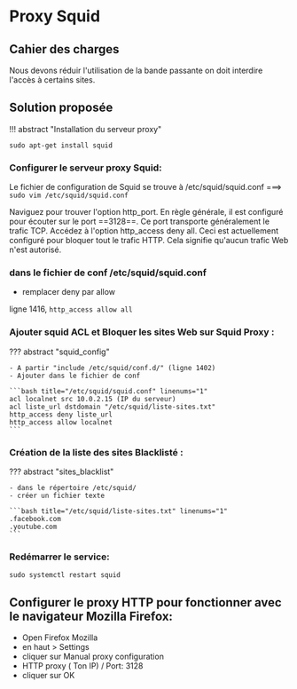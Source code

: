 # Proxy Squid

## Cahier des charges

Nous devons réduir l'utilisation de la bande passante on doit interdire l'accès à certains sites.

## Solution proposée

!!! abstract "Installation du serveur proxy"
 
 `sudo apt-get install squid`

### Configurer le serveur proxy Squid:

Le fichier de configuration de Squid se trouve à /etc/squid/squid.conf  ===> `sudo vim /etc/squid/squid.conf`

Naviguez pour trouver l'option http_port. En règle générale, il est configuré pour écouter sur le port ==3128==. Ce port transporte généralement le trafic TCP.
Accédez à l'option http_access deny all. Ceci est actuellement configuré pour bloquer tout le trafic HTTP. Cela signifie qu'aucun trafic Web n'est autorisé.

### dans le fichier de conf /etc/squid/squid.conf

- remplacer deny par allow 

ligne 1416,
`http_access allow all` 


### Ajouter squid ACL et Bloquer les sites Web sur Squid Proxy :

??? abstract "squid_config"  

    - A partir "include /etc/squid/conf.d/" (ligne 1402)
    - Ajouter dans le fichier de conf

    ```bash title="/etc/squid/squid.conf" linenums="1"
    acl localnet src 10.0.2.15 (IP du serveur)
    acl liste_url dstdomain "/etc/squid/liste-sites.txt"
    http_access deny liste_url
    http_access allow localnet
    ```

### Création de la liste des sites Blacklisté : 

??? abstract "sites_blacklist"

    - dans le répertoire /etc/squid/ 
    - créer un fichier texte

    ```bash title="/etc/squid/liste-sites.txt" linenums="1"
    .facebook.com        
    .youtube.com
    ```

### Redémarrer le service: 

`sudo systemctl restart squid`

## Configurer le proxy HTTP pour fonctionner avec le navigateur Mozilla Firefox:

- Open Firefox Mozilla
- en haut > Settings
- cliquer sur Manual proxy configuration
- HTTP proxy ( Ton IP) / Port: 3128
- cliquer sur OK
